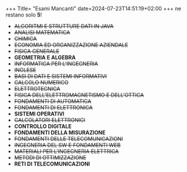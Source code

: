 +++
Title= "Esami Mancanti"
date=2024-07-23T14:51:19+02:00
+++
ne restano solo **5**!

- ~~ALGORITMI E STRUTTURE DATI IN JAVA~~
- ~~ANALISI MATEMATICA~~
- ~~CHIMICA~~
- ~~ECONOMIA ED ORGANIZZAZIONE AZIENDALE~~
- ~~FISICA GENERALE~~
- **GEOMETRIA E ALGEBRA**
- ~~INFORMATICA PER L'INGEGNERIA~~
- ~~INGLESE~~
- ~~BASI DI DATI E SISTEMI INFORMATIVI~~
- ~~CALCOLO NUMERICO~~
- ~~ELETTROTECNICA~~
- ~~FISICA DELL'ELETTROMAGNETISMO E DELL'OTTICA~~
- ~~FONDAMENTI DI AUTOMATICA~~
- ~~FONDAMENTI DI ELETTRONICA~~
- **SISTEMI OPERATIVI**
- ~~CALCOLATORI ELETTRONICI~~
- **CONTROLLO DIGITALE**
- **FONDAMENTI DELLA MISURAZIONE**
- ~~FONDAMENTI DELLE TELECOMUNICAZIONI~~
- ~~INGEGNERIA DEL SW E FONDAMENTI WEB~~
- ~~MATERIALI PER L'INGEGNERIA ELETTRICA~~
- ~~METODI DI OTTIMIZZAZIONE~~
- **RETI DI TELECOMUNICAZIONI**

